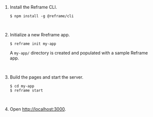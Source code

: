 1. Install the Reframe CLI.
   ~~~shell
   $ npm install -g @reframe/cli
   ~~~
<br/>

2. Initialize a new Rreframe app.
   ~~~shell
   $ reframe init my-app
   ~~~
   A `my-app/` directory is created and populated with a sample Reframe app.
<br/>

3. Build the pages and start the server.
   ~~~shell
   $ cd my-app
   $ reframe start
   ~~~
<br/>

4. Open [http://localhost:3000](http://localhost:3000).
